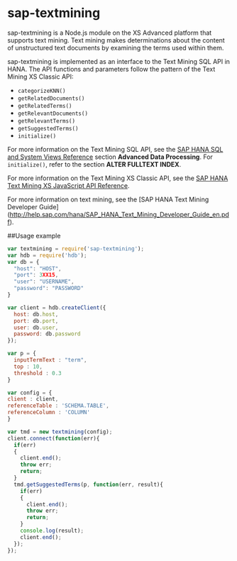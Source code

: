 # sap-textmining
sap-textmining is a Node.js module on the XS Advanced platform that supports text mining. Text mining makes determinations about the content of unstructured text documents by examining the terms used within them.

sap-textmining is implemented as an interface to the Text Mining SQL API in HANA. The API functions and parameters follow the pattern of the Text Mining XS Classic API:
- `categorizeKNN()`
- `getRelatedDocuments()`
- `getRelatedTerms()`
- `getRelevantDocuments()`
- `getRelevantTerms()`
- `getSuggestedTerms()`
- `initialize()`

For more information on the Text Mining SQL API, see the [SAP HANA SQL and System Views Reference](http://help.sap.com/hana/SAP_HANA_SQL_and_System_Views_Reference_en.pdf) section **Advanced Data Processing**. For `initialize()`, refer to the section **ALTER FULLTEXT INDEX**.

For more information on the Text Mining XS Classic API, see the [SAP HANA Text Mining XS JavaScript API Reference](http://help.sap.com/hana/SAP_HANA_XS_JavaScript_API_Reference_en/$.text.mining.Session.html).

For more information on text mining, see the [SAP HANA Text Mining Developer Guide] (http://help.sap.com/hana/SAP_HANA_Text_Mining_Developer_Guide_en.pdf).

##Usage example
```javascript
var textmining = require('sap-textmining');
var hdb = require('hdb');
var db = {
  "host": "HOST",
  "port": 3XX15,
  "user": "USERNAME",
  "password": "PASSWORD"
}

var client = hdb.createClient({
  host: db.host,
  port: db.port,
  user: db.user,
  password: db.password
});

var p = {
  inputTermText : "term",
  top : 10,
  threshold : 0.3
}

var config = {
client : client,
referenceTable : 'SCHEMA.TABLE',
referenceColumn : 'COLUMN'
}

var tmd = new textmining(config);
client.connect(function(err){
  if(err)
  {
    client.end();
    throw err;
    return;
  }
  tmd.getSuggestedTerms(p, function(err, result){
    if(err)
    {
      client.end();
      throw err;
      return;
    }
    console.log(result);
    client.end();
  });
});
```
